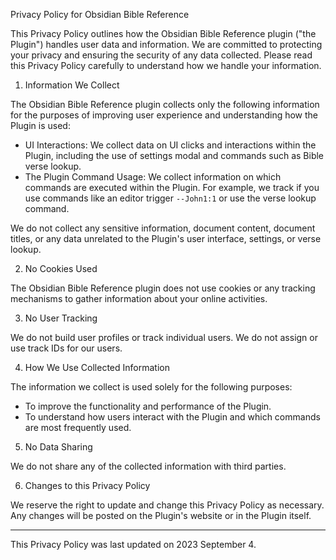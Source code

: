 Privacy Policy for Obsidian Bible Reference

This Privacy Policy outlines how the Obsidian Bible Reference plugin ("the Plugin") handles user data and information. We are committed to protecting your privacy and ensuring the security of any data collected. Please read this Privacy Policy carefully to understand how we handle your information.

1. Information We Collect

The Obsidian Bible Reference plugin collects only the following information for the purposes of improving user experience and understanding how the Plugin is used:

- UI Interactions: We collect data on UI clicks and interactions within the Plugin, including the use of settings modal and commands such as Bible verse lookup.
- The Plugin Command Usage: We collect information on which commands are executed within the Plugin. For example, we track if you use commands like an editor trigger `--John1:1` or use the verse lookup command.

We do not collect any sensitive information, document content, document titles, or any data unrelated to the Plugin's user interface, settings, or verse lookup.

2. No Cookies Used

The Obsidian Bible Reference plugin does not use cookies or any tracking mechanisms to gather information about your online activities.

3. No User Tracking

We do not build user profiles or track individual users. We do not assign or use track IDs for our users.

4. How We Use Collected Information

The information we collect is used solely for the following purposes:

- To improve the functionality and performance of the Plugin.
- To understand how users interact with the Plugin and which commands are most frequently used.

5. No Data Sharing

We do not share any of the collected information with third parties.

6. Changes to this Privacy Policy

We reserve the right to update and change this Privacy Policy as necessary. Any changes will be posted on the Plugin's website or in the Plugin itself.

---

This Privacy Policy was last updated on 2023 September 4.
